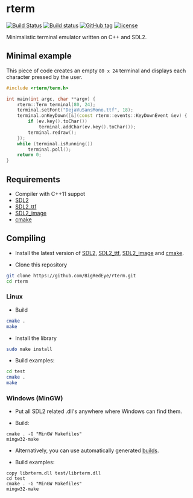 # rterm #

[![Build Status](https://travis-ci.org/BigRedEye/rterm.svg)](https://travis-ci.org/BigRedEye/rterm)
[![Build status](https://ci.appveyor.com/api/projects/status/ch37wqe58bkt6577?svg=true)](https://ci.appveyor.com/project/BigRedEye/rterm)
[![GitHub tag](https://img.shields.io/github/tag/BigRedEye/rterm.svg)](https://semver.org)
[![license](https://img.shields.io/github/license/BigRedEye/rterm.svg)](https://github.com/BigRedEye/rterm/blob/master/LICENSE)

Minimalistic terminal emulator written on C++ and SDL2.

## Minimal example ##
This piece of code creates an empty `80 x 24` terminal and displays each character pressed by the user.
```cpp
#include <rterm/term.h>

int main(int argc, char **argv) {
    rterm::Term terminal(80, 24);
    terminal.setFont("DejaVuSansMono.ttf", 18);
    terminal.onKeyDown([&](const rterm::events::KeyDownEvent &ev) {
        if (ev.key().toChar())
            terminal.addChar(ev.key().toChar());
        terminal.redraw();
    });
    while (terminal.isRunning())
        terminal.poll();
    return 0;
}

```

## Requirements ##

+ Compiler with C++11 suppot
+ [SDL2](https://www.libsdl.org/download-2.0.php)
+ [SDL2_ttf](https://www.libsdl.org/projects/SDL_ttf/)
+ [SDL2_image](https://www.libsdl.org/projects/SDL_image/)
+ [cmake](https://cmake.org/)

## Compiling ##

+ Install the latest version of [SDL2](https://www.libsdl.org/download-2.0.php),
[SDL2_ttf](https://www.libsdl.org/projects/SDL_ttf/),
[SDL2_image](https://www.libsdl.org/projects/SDL_image/) and
[cmake](https://cmake.org/).

+ Clone this repository
```sh
git clone https://github.com/BigRedEye/rterm.git
cd rterm
```

### Linux ###

+ Build
```sh
cmake .
make
```

+ Install the library
```sh
sudo make install
```

+ Build examples:
```sh
cd test
cmake .
make
```

### Windows (MinGW) ###

+ Put all SDL2 related .dll's anywhere where Windows can find them.

+ Build:
```
cmake . -G "MinGW Makefiles"
mingw32-make
```

+ Alternatively, you can use automatically generated [builds](https://github.com/BigRedEye/rterm/releases).

+ Build examples:
```
copy librterm.dll test/librterm.dll
cd test
cmake . -G "MinGW Makefiles"
mingw32-make
```

